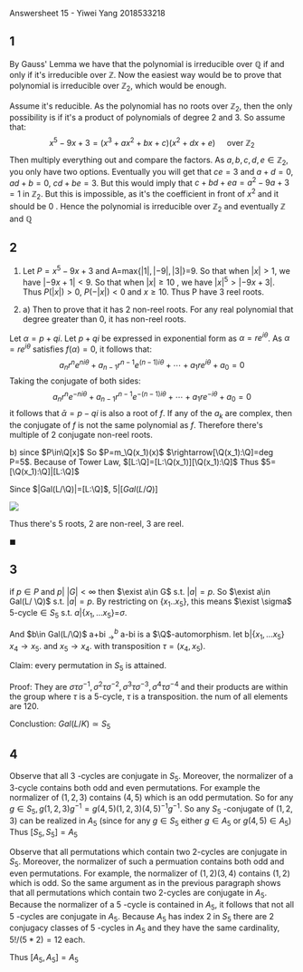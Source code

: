 Answersheet 15  - Yiwei Yang 2018533218

## 1

By Gauss' Lemma we have that the polynomial is irreducible over $\mathbb{Q}$ if and only if it's irreducible over $\mathbb{Z}$. Now the easiest way would be to prove that polynomial is irreducible over $\mathbb{Z}_{2}$, which would be enough.

Assume it's reducible. As the polynomial has no roots over $\mathbb{Z}_{2}$, then the only possibility is if it's a product of polynomials of degree 2 and $3 .$ So assume that:
$$
x^{5}-9x+3=\left(x^{3}+a x^{2}+b x+c\right)\left(x^{2}+d x+e\right) \quad \text { over } \mathbb{Z}_{2}
$$
Then multiply everything out and compare the factors. As $a, b, c, d, e \in \mathbb{Z}_{2}$, you only have two options. Eventually you will get that $ce=3$ and $a+d=0$, $ad+b=0$, $cd+be=3$. But this would imply that $c+b d+e a=a^{2}-9a+3=1$ in $\mathbb{Z}_{2}$. But this is impossible, as it's the coefficient in front of $x^{2}$ and it should be 0 .
Hence the polynomial is irreducible over $\mathbb{Z}_{2}$ and eventually $\mathbb{Z}$ and $\mathbb{Q}$

## 2

1. Let $P=x^5-9x+3$ and A=max{$|1|,|-9|,|3|$}=9. So that when $|x|>1$, we have $|-9x+1|<9$. So that when $|x|\geq 10$ , we have $|x|^5>|-9x+3|$. Thus $P(|x|)>0$, $P(-|x|)<0$ and $x\geq10$. Thus P have 3 reel roots.

2. a) Then to prove that it has 2 non-reel roots. For any real polynomial that degree greater than 0, it has non-reel roots.

Let $\alpha=p+q i$.
Let $p+q i$ be expressed in exponential form as $\alpha=r e^{i \theta}$.
As $\alpha=r e^{i \theta}$ satisfies $f(\alpha)=0$, it follows that:
$$
a_{n} r^{n} e^{n i \theta}+a_{n-1} r^{n-1} e^{(n-1) i \theta}+\cdots+a_{1} r e^{i \theta}+a_{0}=0
$$
Taking the conjugate of both sides:
$$
a_{n} r^{n} e^{-n i \theta}+a_{n-1} r^{n-1} e^{-(n-1) i \theta}+\cdots+a_{1} r e^{-i \theta}+a_{0}=0
$$
it follows that $\bar{\alpha}=p-q i$ is also a root of $f$.
If any of the $a_{k}$ are complex, then the conjugate of $f$ is not the same polynomial as $f$.
Therefore there's multiple of 2 conjugate non-reel roots.

b) since $P\in\Q[x]$ So $P=m_\Q(x_1)(x)$ $\rightarrow[\Q(x_1):\Q]=deg P=5$. Because of Tower Law, $[L:\Q]=[L:\Q(x_1)][\Q(x_1):\Q]$ Thus $5=[\Q(x_1):\Q]|[L:\Q]$

Since $|Gal(L/\Q)|=[L:\Q]$, $5|[Gal(L/Q)]$ 

![](C:\Users\yangy\AppData\Roaming\Typora\typora-user-images\image-20210606090908999.png)

Thus there's 5 roots, 2 are non-reel, 3 are reel.

$\blacksquare$

## 3

if $p\in P$ and $p|\ |G|<\infty$ then $\exist a\in G$ s.t. $|a|=p$. So $\exist a\in Gal(L/ \Q)$ s.t. $|a|=p$. By restricting on {$x_1..x_5$}, this means $\exist \sigma$ 5-cycle$\in S_5$ s.t. $a|${$x_1,...x_5$}=$\sigma$. 

And $b\in Gal(L/\Q)$ a+bi $^b_\rightarrow$ a-bi  is a $\Q$-automorphism. let b|{$x_1,...x_5$} $x_4\rightarrow x_5$. and $x_5\rightarrow x_4$. with transposition $\tau=(x_4,x_5)$.

Claim: every permutation in $S_5$ is attained.

Proof: They are $\sigma \tau\sigma^{-1},\sigma^2 \tau\sigma^{-2},\sigma ^3\tau\sigma^{-3},\sigma ^4\tau\sigma^{-4}$ and their products are within the group where $\tau$ is a 5-cycle, $\tau$ is a transposition. the num of all elements are 120.

Conclustion: $Gal(L/K) \simeq S_5$

## 4

Observe that all 3 -cycles are conjugate in $S_{5}$. Moreover, the normalizer of a 3-cycle contains both odd and even permutations. For example the normalizer of $(1,2,3)$ contains $(4,5)$ which is an odd permutation. So for any $g \in S_{5}, g(1,2,3) g^{-1}=g(4,5)(1,2,3)(4,5)^{-1} g^{-1}$. So any $S_{5}$ -conjugate of $(1,2,3)$ can be realized in $A_{5}$ (since for any $g \in S_{5}$ either $g \in A_{5}$ or $\left.g(4,5) \in A_{5}\right)$ Thus $[S_5,S_5]=A_5$

Observe that all permutations which contain two 2-cycles are conjugate in $S_{5}$. Moreover, the normalizer of such a permuation contains both odd and even permutations. For example, the normalizer of $(1,2)(3,4)$ contains $(1,2)$ which is odd. So the same argument as in the previous paragraph shows that all permutations which contain two 2-cycles are conjugate in $A_{5} .$
Because the normalizer of a 5 -cycle is contained in $A_{5}$, it follows that not all 5 -cycles are conjugate in $A_{5}$. Because $A_{5}$ has index 2 in $S_{5}$ there are 2 conjugacy classes of 5 -cycles in $A_{5}$ and they have the same cardinality, $5 ! /(5 * 2)=12$ each.

Thus $[A_5,A_5]=A_5$

